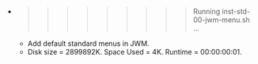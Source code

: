 * >>>>>>>>> Running inst-std-00-jwm-menu.sh ...
  * Add default standard menus in JWM.
  * Disk size = 2899892K. Space Used = 4K. Runtime = 00:00:00:01.
